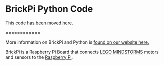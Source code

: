 BrickPi Python Code
===================

This code [has been moved here.](https://github.com/DexterInd/BrickPi/tree/master/Software/BrickPi_Python)

============

More information on BrickPi and Python is [found on our website here.](http://www.dexterindustries.com/BrickPi/program-it/python/)

BrickPi is a Raspberry Pi Board that connects [LEGO MINDSTORMS][]
motors and sensors to the [Raspberry Pi][].

[lego mindstorms]: http://mindstorms.lego.com/
[raspberry pi]: http://www.raspberrypi.org/
